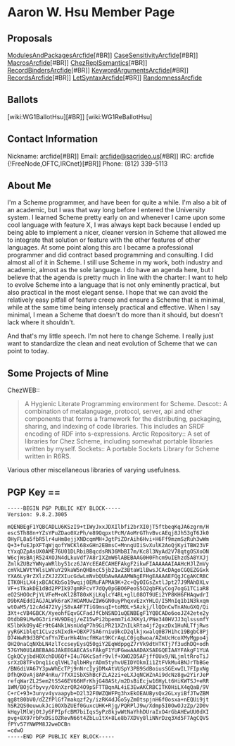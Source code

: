 # Aaron W. Hsu Member Page

## Proposals

[ModulesAndPackagesArcfide](ModulesAndPackagesArcfide.md)[#BR]]
[CaseSensitivityArcfide](CaseSensitivityArcfide.md)[#BR]]
[MacrosArcfide](MacrosArcfide.md)[#BR]]
[ChezReplSemantics](ChezReplSemantics.md)[#BR]]
[RecordBindersArcfide](RecordBindersArcfide.md)[#BR]]
[KeywordArgumentsArcfide](KeywordArgumentsArcfide.md)[#BR]]
[RecordsArcfide](RecordsArcfide.md)[#BR]]
[LetSyntaxArcfide](LetSyntaxArcfide.md)[#BR]]
[RandomnessArcfide](RandomnessArcfide.md)

## Ballots

[wiki:WG1BallotHsu][#BR]]
[wiki:WG1ReBallotHsu]

## Contact Information

Nickname: arcfide[#BR]]
Email: arcfide@sacrideo.us[#BR]]
IRC: arcfide {!FreeNode,OFTC,IRCnet}[#BR]]
Phone: (812) 339-5113

## About Me

I'm a Scheme programmer, and have been for quite a while. I'm also a bit of an academic, but I was that way long before I entered the University system. I learned Scheme pretty early on and whenever I came upon some cool language with feature X, I was always kept back because I ended up being able to implement a nicer, cleaner version in Scheme that allowed me to integrate that solution or feature with the other features of other languages. At some point along this arc I became a professional programmer and did contract based programming and consulting. I did almost all of it in Scheme. I still use Scheme in my work, both industry and academic, almost as the sole language. I do have an agenda here, but I believe that the agenda is pretty much in line with the charter: I want to help to evolve Scheme into a language that is not only eminently practical, but also practical in the most elegant sense. I hope that we can avoid the relatively easy pitfall of feature creep and ensure a Scheme that is minimal, while at the same time being intensely practical and effective. When I say minimal, I mean a Scheme that doesn't do more than it should, but doesn't lack where it shouldn't.
>
And that's my little speech. I'm not here to change Scheme. I really just want to standardize the clean and neat evolution of Scheme that we can point to today.

## Some Projects of Mine

ChezWEB::
> A Hygienic Literate Programming environment for Scheme.
Descot::
> A combination of metalanguage, protocol, server, api and other components that forms a framework for the distributing, packaging, sharing, and indexing of code libraries. This includes an SRDF encoding of RDF into s-expressions.
Arctic Repository::
> A set of libraries for Chez Scheme, including somewhat portable libraries written by myself.
Sockets::
> A portable Sockets Library for Scheme written in R6RS.

Various other miscellaneous libraries of varying usefulness.

## PGP Key ==

```
-----BEGIN PGP PUBLIC KEY BLOCK-----
Version: 9.8.2.3005

mQENBEgF1YQBCADLU6KSzI9+tIWyJxxJDXIlbfi2brXI0jT5ftbeqKqJA6zgrm/H
escSTh88n+YZsYPuZDao0XzPh/e89QqpxtPcM/AoMrGThvBvcAEqj8Jh53gT6Jk0
OHyFL8a5fbR5lr4uHm8ejjXNDcqmMH+JgtPiZOrAih6Hvi+H6Ff9mzmSzRuh3wWm
Q+3+fuEJpXFTqWjqofYWCKl68xGHn2EBmsC+MnngUIiSvXulK2AoQjKyiTBW23VF
tYxqDZpAsUX0AME76U01DLRbiBBqcdsRN36MbBI7m/Kc8l3NyAd2V78qtgOSXoON
W6cjWsBAjR524XOJN4dLkuVdf7A8rIXZmW6lABEBAAG0H0Fhcm9uIEhzdSA8YXJj
ZmlkZUBzYWNyaWRlby51cz6JAYcEEAECAHEFAkgF2ikwFIAAAAAAIAAHcHJlZmVy
cmVkLWVtYWlsLWVuY29kaW5nQHBncC5jb21wZ3BtaW1lBwsJCAcDAgoCGQEZGGxk
YXA6Ly9rZXlzZXJ2ZXIucGdwLmNvbQUbAwAAAAMWAgEFHgEAAAAEFQgJCgAKCRBC
ITK0HiLX4jxBCACKbSo19wqij0EMuFAPMA9K+2c+QyOIGsZxtlJpt27J9MAhDXLv
VF+sTkakDE1dBd2PPIk97gmRFcvY7dQy0pGBO6PeoS5O2qbFKyCog7ogG1TCiaR8
eO2SHOOcPjYLVFeM+oKl2BT80xKjLKqlcY4RL+glL08OT9UEi2YP8KH6FHAqwdrI
D9bKAEddIAGJALWk6raK7HOAMUwZIW6GN0uyPhqxvEzxYHLO/I5MnIq1b1N3kxqm
wtOaM5/12cAd472VyjS8vA4F7TiG9msqI+toM0L+5Azkj/llQDnCwTnANuGXQ/Qi
3Xt+cVB4GBCK/XyeohfEqvGCFadJfCbNSND1uQENBEgF1YQBCADo6ooJZ42ete2y
OtdbB9LMw0G3rirHV9DEqj/eZ15wPi2bpemm7i4JKKy1/PNe340HVJJ3qlsssmfY
K5lbKkO9y4Er9tG4Nk1WsnUdqP7h9GiPR21XZnILkRta4jf2gxzDx1HuNLTfjRws
yyRGKiblqt1CLvzsNIxdk+OBXP7SA6rniu9kcD2qlkjxwalq0B7H1hc19BgbC8Pj
D74WwR9d3BPCnfYn7EurHk4UncfHKat9KCrAqLC0jq8woa/AZmUcHcoXMyMgpo4j
OH20naCqNXbLN4zlTccseyEysQ50giY2EqWdppgZ7rVk9dtHTKTj7f3udhDQ+odh
57GYN0U1ABEBAAGJAkEEGAECASsFAkgF1YUFGwwAAADAXSAEGQEIAAYFAkgF1YUA
CgkQCyjbdH0XchDU6Qf+I4u76KcSafr9vlf+XWO2D5AFjff0Ux9/NLjmltRroTiJ
srXzD8TFvDnq1icqlVHL7qlbHRyrADm5tyhvUEIDYOkmIi1ZtFVkMu4BNJrTbBGe
/BN6diVA67Y3pwWhEcTPj9nNrcIyjDMxAtVUSpY3PB9SdBoiusSGExwIL7FIpxNg
DfhQKOvAj8AP4nRu/7fXXISbX5hBcFZLA2zi+eLXJqNCWZnAi9dcNz8gw2YirJeP
refqWarZL2Sem2tSS46EV66HFrKhjG48ASt/m2DsBiEcjw16HyLt6HiKWTSJ+eRR
1WM/BOjGfbyvy/OXnXzrQR24O9pSFTTBqnAL4iE3EwAKCRBCITK0HiLX4qQaB/9V
C+rC+93+3unyv4yvaapyb+D2l32F0WZQWFPg3hxEkOEAUBysQx2GLxyiBfJTwZBM
qg8t80bV0/dZZfPlGf7makqzf2y/izRK4dJGo5yZm0tspjnH6f0osxa+nEQUi9jt
hSR2QS0euwukJci0OXbZUEf0GuxcUHK+Rjg/PQRPlJ9w/Xdmp5I0OwOJzZp/2D0v
kHqylMlWjOtJy6FPIpfcBM7biIqsSyPz8kjwWtNaYhhDUraIxO4rGbAHEwUU0dXI
pvg+8X97rbPxDSiOZRevN66t4ZbLu1tX+8Le8b7XDVy8liNNrDzq3Xd5F7AgCQVS
fPYv57YNWPM8J2weDCBn
=cdwO
-----END PGP PUBLIC KEY BLOCK-----
```
